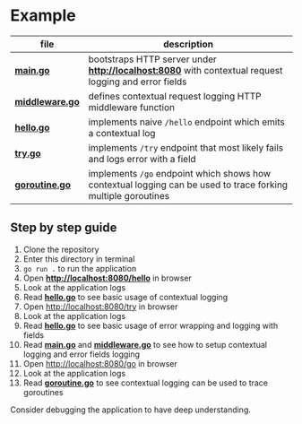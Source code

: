 # Example

| file | description |
| ---- | ----------- |
| [**main.go**](main.go) | bootstraps HTTP server under **<http://localhost:8080>** with contextual request logging and error fields |
| [**middleware.go**](middleware.go) | defines contextual request logging HTTP middleware function |
| [**hello.go**](hello.go) | implements naive `/hello` endpoint which emits a contextual log |
| [**try.go**](try.go) | implements `/try` endpoint that most likely fails and logs error with a field |
| [**goroutine.go**](goroutine.go) | implements `/go` endpoint which shows how contextual logging can be used to trace forking multiple goroutines |

## Step by step guide

1. Clone the repository
1. Enter this directory in terminal
1. `go run .` to run the application
1. Open **<http://localhost:8080/hello>** in browser
1. Look at the application logs
1. Read [**hello.go**](hello.go) to see basic usage of contextual logging
1. Open <http://localhost:8080/try> in browser
1. Look at the application logs
1. Read [**hello.go**](hello.go) to see basic usage of error wrapping and logging with fields
1. Read [**main.go**](main.go) and [**middleware.go**](middleware.go) to see how to setup contextual logging and error fields logging
1. Open <http://localhost:8080/go> in browser
1. Look at the application logs
1. Read [**goroutine.go**](goroutine.go) to see  contextual logging can be used to trace goroutines

Consider debugging the application to have deep understanding.
